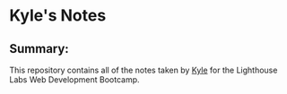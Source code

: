 # Kyle's Notes
## Summary:

This repository contains all of the notes taken by [Kyle](https://github.com/Kalaybot) for the Lighthouse Labs Web Development Bootcamp.